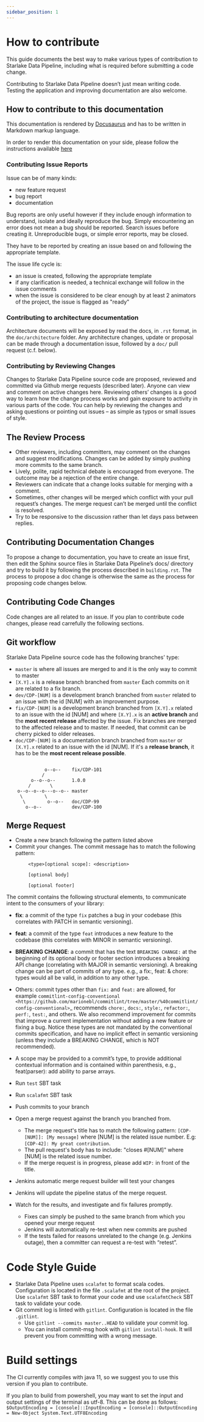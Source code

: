 ```yaml
---
sidebar_position: 1
---
```


# How to contribute

This guide documents the best way to make various types of contribution to Starlake Data Pipeline, including what is required before submitting a code change.

Contributing to Starlake Data Pipeline doesn’t just mean writing code. Testing the application and improving documentation are also welcome.

## How to contribute to this documentation


This documentation is rendered by [Docusaurus](https://docusaurus.io/) and has to be written in Markdown markup language.

In order to render this documentation on your side, please follow the instructions available [here](https://github.com/starlake-ai/starlake/blob/master/docs/README.md)


### Contributing Issue Reports

Issue can be of many kinds:
* new feature request
* bug report
* documentation

Bug reports are only useful however if they include enough information to understand, isolate and ideally reproduce the bug. Simply encountering an error does not mean a bug should be reported. Search issues before creating it. Unreproducible bugs, or simple error reports, may be closed.

They have to be reported by creating an issue based on and following the appropriate template.

The issue life cycle is:
* an issue is created, following the appropriate template
* if any clarification is needed, a technical exchange will follow in the issue comments
* when the issue is considered to be clear enough by at least 2 animators of the project, the issue is flagged as "ready"

### Contributing to architecture documentation

Architecture documents will be exposed by read the docs, in `.rst` format, in the `doc/architecture` folder.
Any architecture changes, update or proposal can be made through a documentation issue, followed by a ``doc/`` pull request (c.f. below).

### Contributing by Reviewing Changes

Changes to Starlake Data Pipeline source code are proposed, reviewed and committed via Github merge requests (described later). Anyone can view and comment on active changes here. Reviewing others’ changes is a good way to learn how the change process works and gain exposure to activity in various parts of the code. You can help by reviewing the changes and asking questions or pointing out issues – as simple as typos or small issues of style.

## The Review Process
* Other reviewers, including committers, may comment on the changes and suggest modifications. Changes can be added by simply pushing more commits to the same branch.
* Lively, polite, rapid technical debate is encouraged from everyone. The outcome may be a rejection of the entire change.
* Reviewers can indicate that a change looks suitable for merging with a comment.
* Sometimes, other changes will be merged which conflict with your pull request’s changes. The merge request can’t be merged until the conflict is resolved.
* Try to be responsive to the discussion rather than let days pass between replies.

## Contributing Documentation Changes
To propose a change to documentation, you have to create an issue first, then edit the Sphinx source files in Starlake Data Pipeline’s docs/ directory and try to build it by following the process described in ``building.rst``. The process to propose a doc change is otherwise the same as the process for proposing code changes below.


## Contributing Code Changes

Code changes are all related to an issue. If you plan to contribute code changes, please read carrefully the following sections.

## Git workflow

Starlake Data Pipeline source code has the following branches' type:

* ``master`` is where all issues are merged to and it is the only way to commit to master
* ``[X.Y].x`` is a release branch branched from ``master`` Each commits on it are related to a fix branch.
* ``dev/CDP-[NUM]`` is a development branch branched from ``master`` related to an issue with the id [NUM] with an improvement purpose.
* ``fix/CDP-[NUM]`` is a development branch branched from ``[X.Y].x`` related to an issue with the id [NUM] and where ``[X.Y].x`` is an **active branch** and the **most recent release** affected by the issue. Fix branches are merged to the affected release and to master. If needed, that commit can be cherry picked to older releases.
* ``doc/CDP-[NUM]`` is a documentation branch branched from ``master`` or ``[X.Y].x`` related to an issue with the id [NUM]. If it's a **release branch**, it has to be the **most recent release possible**.

````text

              o--o--    fix/CDP-101
             /
         o--o--o--      1.0.0
        /       \
    o--o--o--o---o--o-- master
     \        \
      \        o--o--   doc/CDP-99
       o--o--           dev/CDP-100
````

## Merge Request


-  Create a new branch following the pattern listed above
- Commit your changes. The commit message has to match the following pattern:

````text
        <type>[optional scope]: <description>

        [optional body]

        [optional footer]
````

The commit contains the following structural elements, to communicate intent to the consumers of your library:

- **fix**: a commit of the type ``fix`` patches a bug in your codebase (this correlates with PATCH in semantic versioning).
- **feat**: a commit of the type ``feat`` introduces a new feature to the codebase (this correlates with MINOR in semantic versioning).
- **BREAKING CHANGE**: a commit that has the text ``BREAKING CHANGE:`` at the beginning of its optional body or footer section introduces a breaking API change (correlating with MAJOR in semantic versioning). A breaking change can be part of commits of any type. e.g., a fix:, feat: & chore: types would all be valid, in addition to any other type.
- Others: commit types other than ``fix:`` and ``feat:`` are allowed, for example `commitlint-config-conventional <https://github.com/marionebl/commitlint/tree/master/%40commitlint/config-conventional>`_ recommends ``chore:``, ``docs:``, ``style:``, ``refactor:``, ``perf:``, ``test:``, and others. We also recommend improvement for commits that improve a current implementation without adding a new feature or fixing a bug. Notice these types are not mandated by the conventional commits specification, and have no implicit effect in semantic versioning (unless they include a BREAKING CHANGE, which is NOT recommended).
- A scope may be provided to a commit’s type, to provide additional contextual information and is contained within parenthesis, e.g., feat(parser): add ability to parse arrays.        

- Run ``test`` SBT task
- Run ``scalafmt`` SBT task
- Push commits to your branch
- Open a merge request against the branch you branched from.
    * The merge request's title has to match the following pattern: ``[CDP-[NUM]]: [My message]`` where [NUM] is the related issue number. E.g: ``[CDP-42]: My great contribution``.
    * The pull request's body has to include: "closes #[NUM]" where [NUM] is the related issue number. 
    * If the merge request is in progress, please add ``WIP:`` in front of the title.
- Jenkins automatic merge request builder will test your changes
- Jenkins will update the pipeline status of the merge request.
- Watch for the results, and investigate and fix failures promptly.
    * Fixes can simply be pushed to the same branch from which you opened your merge request
    * Jenkins will automatically re-test when new commits are pushed
    * If the tests failed for reasons unrelated to the change (e.g. Jenkins outage), then a committer can request a re-test with “retest”.

# Code Style Guide

* Starlake Data Pipeline uses ``scalafmt`` to format scala codes. Configuration is located in the file ``.scalafmt`` at the root of the project. Use ``scalafmt`` SBT task to format your code and use ``scalafmtCheck`` SBT task to validate your code.
* Git commit log is linted with ``gitlint``. Configuration is located in the file ``.gitlint``.
    * Use ``gitlint --commits master..HEAD`` to validate your commit log.
    * You can install commit-msg hook with ``gitlint install-hook``. It will prevent you from committing with a wrong message.

# Build settings

The CI currently compiles with java 11, so we suggest you to use this version if you plan to contribute.

If you plan to build from powershell, you may want to set the input and output settings of the terminal as utf-8.
This can be done as follows: `$OutputEncoding = [console]::InputEncoding = [console]::OutputEncoding = New-Object System.Text.UTF8Encoding`
